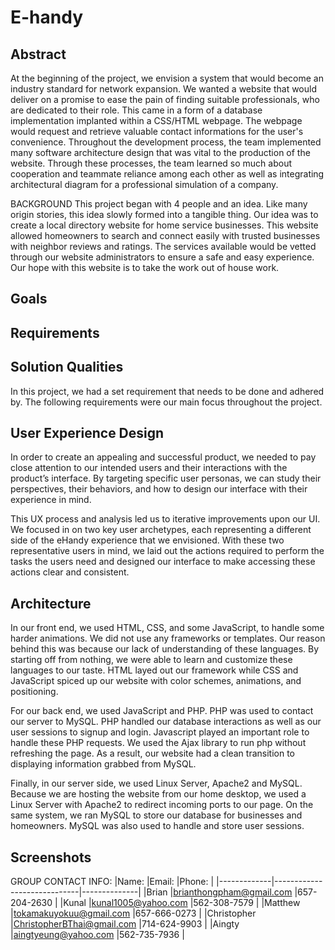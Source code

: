 # E-handy

## Abstract
At the beginning of the project, we envision a system that would become an industry standard for network expansion. We wanted a website that would deliver on a promise to ease the pain of finding suitable professionals, who are dedicated to their role. This came in a form of a database implementation implanted within a CSS/HTML webpage. The webpage would request and retrieve valuable contact informations for the user's convenience.
Throughout the development process, the team implemented many software architecture design that was vital to the production of the website. Through these processes, the team learned so much about cooperation and teammate reliance among each other as well as integrating architectural diagram for a professional simulation of a company.

BACKGROUND
This project began with 4 people and an idea. Like many origin stories, this idea slowly formed into a tangible thing. Our idea was to create a local directory website for home service businesses. This website allowed homeowners to search and connect easily with trusted businesses with neighbor reviews and ratings. The services available would be vetted through our website administrators to ensure a safe and easy experience. Our hope with this website is to take the work out of house work.

## Goals

## Requirements

## Solution Qualities
In this project, we had a set requirement that needs to be done and adhered by.  The following requirements were our main focus throughout the project.


## User Experience Design
In order to create an appealing and successful product, we needed to pay close attention to our intended users and their interactions with the product’s interface. By targeting specific user personas, we can study their perspectives, their behaviors, and how to design our interface with their experience in mind.

This UX process and analysis led us to iterative improvements upon our UI. We focused in on two key user archetypes, each representing a different side of the eHandy experience that we envisioned. With these two representative users in mind, we laid out the actions required to perform the tasks the users need and designed our interface to make accessing these actions clear and consistent.


## Architecture
In our front end, we used HTML, CSS, and some JavaScript, to handle some harder animations. We did not use any frameworks or templates. Our reason behind this was because our lack of understanding of these languages. By starting off from nothing, we were able to learn and customize these languages to our taste. HTML layed out our framework while CSS and JavaScript spiced up our website with color schemes, animations, and positioning. 

For our back end, we used JavaScript and PHP. PHP was used to contact our server to MySQL. PHP handled our database interactions as well as our user sessions to signup and login. Javascript played an important role to handle these PHP requests. We used the Ajax library to run php without refreshing the page. As a result, our website had a clean transition to displaying information grabbed from MySQL.

Finally, in our server side, we used Linux Server, Apache2 and MySQL. Because we are hosting the website from our home desktop, we used a Linux Server with Apache2 to redirect incoming ports to our page. On the same system, we ran MySQL to store our database for businesses and homeowners. MySQL was also used to handle and store user sessions.


## Screenshots



GROUP CONTACT INFO:
|Name:        |Email:                       |Phone:        |
|-------------|-----------------------------|--------------|
|Brian        |brianthongpham@gmail.com     |657-204-2630  |
|Kunal        |kunal1005@yahoo.com          |562-308-7579  |
|Matthew      |tokamakuyokuu@gmail.com      |657-666-0273  |
|Christopher  |ChristopherBThai@gmail.com   |714-624-9903  |
|Aingty       |aingtyeung@yahoo.com         |562-735-7936  |



